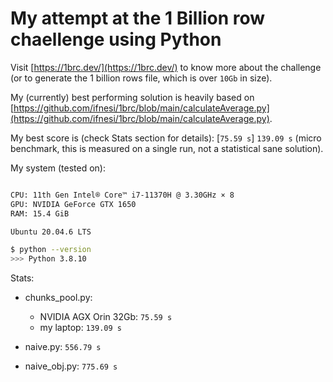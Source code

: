 # My attempt at the 1 Billion row chaellenge using Python

Visit [https://1brc.dev/](https://1brc.dev/) to know more about the challenge (or to generate the 1 billion rows file, which is over `10Gb` in size).

My (currently) best performing solution is heavily based on [https://github.com/ifnesi/1brc/blob/main/calculateAverage.py](https://github.com/ifnesi/1brc/blob/main/calculateAverage.py).

My best score is (check Stats section for details): [`75.59 s`] `139.09 s` (micro benchmark, this is measured on a single run, not a statistical sane solution).

My system (tested on):

```bash

CPU: 11th Gen Intel® Core™ i7-11370H @ 3.30GHz × 8
GPU: NVIDIA GeForce GTX 1650
RAM: 15.4 GiB

Ubuntu 20.04.6 LTS

$ python --version
>>> Python 3.8.10

```

Stats:

- chunks_pool.py:

  * NVIDIA AGX Orin 32Gb: `75.59 s`
  * my laptop: `139.09 s`

- naive.py: `556.79 s`

- naive_obj.py: `775.69 s`
